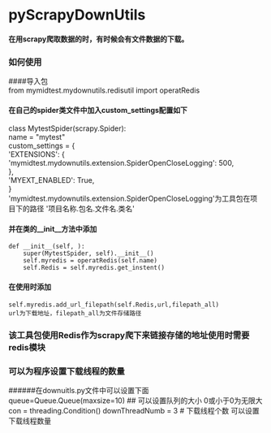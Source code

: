 # pyScrapyDownUtils
#### 在用scrapy爬取数据的时，有时候会有文件数据的下载。
### 如何使用
####导入包  
        from mymidtest.mydownutils.redisutil import operatRedis  
#### 在自己的spider类文件中加入custom_settings配置如下  
class MytestSpider(scrapy.Spider):  
    name = "mytest"  
    custom_settings = {  
        'EXTENSIONS': {  
            'mymidtest.mydownutils.extension.SpiderOpenCloseLogging': 500,  
        },  
        'MYEXT_ENABLED': True,  
    }  
'mymidtest.mydownutils.extension.SpiderOpenCloseLogging'为工具包在项目下的路径
'项目名称.包名.文件名.类名'  
#### 并在类的__init__方法中添加  
    def __init__(self, ):
        super(MytestSpider, self).__init__()
        self.myredis = operatRedis(self.name)
        self.Redis = self.myredis.get_instent()
####  在使用时添加
	self.myredis.add_url_filepath(self.Redis,url,filepath_all)
	url为下载地址，filepath_all为文件存储路径

### 该工具包使用Redis作为scrapy爬下来链接存储的地址使用时需要redis模块
### 可以为程序设置下载线程的数量
######在downuitls.py文件中可以设置下面  
	queue=Queue.Queue(maxsize=10) ## 可以设置队列的大小  0或小于0为无限大
	con = threading.Condition()
	downThreadNumb = 3  # 下载线程个数  可以设置下载线程数量















	
